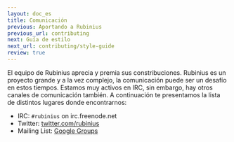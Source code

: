 ```yaml
---
layout: doc_es
title: Comunicación
previous: Aportando a Rubinius
previous_url: contributing
next: Guía de estilo
next_url: contributing/style-guide
review: true
---
```


El equipo de Rubinius aprecia y premia sus constribuciones. Rubinius es un proyecto
grande y a la vez complejo, la comunicación puede ser un desafío en estos tiempos.
Estamos muy activos en IRC, sin embargo, hay otros canales de comunicación
también. A continuación te presentamos la lista de distintos lugares donde encontrarnos:

* IRC: `#rubinius` on irc.freenode.net
* Twitter: [twitter.com/rubinius](http://twitter.com/rubinius)
* Mailing List: [Google Groups](http://groups.google.com/group/rubinius-dev)
